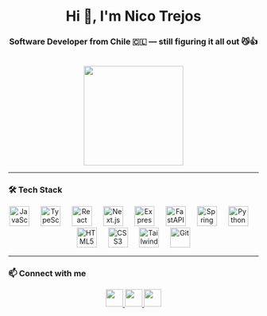 <h1 align="center">Hi 👋, I'm Nico Trejos</h1>
<h3 align="center">Software Developer from Chile 🇨🇱 — still figuring it all out 😼👍</h3>

<br />

<div align="center">
  <img src="https://media.tenor.com/AGoJL8iLP5UAAAAi/akselav-cat.gif" height="200" />
</div>

---

### 🛠️ Tech Stack

<div align="center">
  <img src="https://cdn.jsdelivr.net/gh/devicons/devicon/icons/javascript/javascript-original.svg" height="40" alt="JavaScript" />
  <img width="15"/>
  <img src="https://cdn.jsdelivr.net/gh/devicons/devicon/icons/typescript/typescript-original.svg" height="40" alt="TypeScript" />
  <img width="15"/>
  <img src="https://cdn.jsdelivr.net/gh/devicons/devicon/icons/react/react-original.svg" height="40" alt="React" />
  <img width="15"/>
  <img src="https://cdn.jsdelivr.net/gh/devicons/devicon/icons/nextjs/nextjs-original.svg" height="40" alt="Next.js" />
  <img width="15"/>
  <img src="https://cdn.jsdelivr.net/gh/devicons/devicon/icons/express/express-original.svg" height="40" alt="Express" />
  <img width="15"/>
  <img src="https://cdn.jsdelivr.net/gh/devicons/devicon/icons/fastapi/fastapi-original.svg" height="40" alt="FastAPI" />
  <img width="15"/>
  <img src="https://cdn.jsdelivr.net/gh/devicons/devicon/icons/spring/spring-original.svg" height="40" alt="Spring" />
  <img width="15"/>
  <img src="https://cdn.jsdelivr.net/gh/devicons/devicon/icons/python/python-original.svg" height="40" alt="Python" />
  <img width="15"/>
  <img src="https://cdn.jsdelivr.net/gh/devicons/devicon/icons/html5/html5-original.svg" height="40" alt="HTML5" />
  <img width="15"/>
  <img src="https://cdn.jsdelivr.net/gh/devicons/devicon/icons/css3/css3-original.svg" height="40" alt="CSS3" />
  <img width="15"/>
  <img src="https://cdn.jsdelivr.net/gh/devicons/devicon/icons/tailwindcss/tailwindcss-original-wordmark.svg" height="40" alt="TailwindCSS" />
  <img width="15"/>
  <img src="https://cdn.jsdelivr.net/gh/devicons/devicon/icons/git/git-original.svg" height="40" alt="Git" />
</div>

---

### 📫 Connect with me

<div align="center">
  <a href="https://www.instagram.com/3j0s5?igsh=cmpxc3M2ZzdmMXJh" target="_blank">
    <img src="https://img.shields.io/static/v1?message=Instagram&logo=instagram&label=&color=E4405F&logoColor=white&labelColor=&style=for-the-badge" height="35" />
  </a>
  <a href="mailto:ni.trejosb@gmail.com" target="_blank">
    <img src="https://img.shields.io/static/v1?message=Gmail&logo=gmail&label=&color=D14836&logoColor=white&labelColor=&style=for-the-badge" height="35" />
  </a>
  <a href="https://www.linkedin.com/in/nicolas-ignacio-trejos-berrios/" target="_blank">
    <img src="https://img.shields.io/static/v1?message=LinkedIn&logo=linkedin&label=&color=0077B5&logoColor=white&labelColor=&style=for-the-badge" height="35" />
  </a>
</div>
